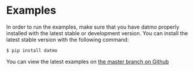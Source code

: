 # Examples

In order to run the examples, make sure that you have datmo properly installed with the latest 
stable or development version. You can install the latest stable version with the following command:

```
$ pip install datmo
```

You can view the latest examples on [the master branch on Github](https://github.com/datmo/datmo/tree/master/examples)